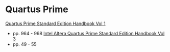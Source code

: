 Quartus Prime
=============

[Quartus Prime Standard Edition Handbook Vol 1](https://www.altera.com/documentation/mwh1409960181641.html#mwh1409958212952)
- pp. 964 - 968
[Intel Altera Quartus Prime Standard Edition Handbook Vol 3](https://www.altera.com/documentation/mwh1409960181641.html#mwh140995821295://www.altera.com/documentation/mwh1410385117325.html#mwh1409958298944)
- pp. 49 - 55


